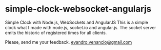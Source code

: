 simple-clock-websocket-angularjs
================================

Simple Clock with Node.js, WebSockets and AngularJS
This is a simple clock what I made with node.js, socket.io and angular.js. The socket server emits the historic of registered times for all clients.

Please, send me your feedback.
evandro.venancio@gmail.com
